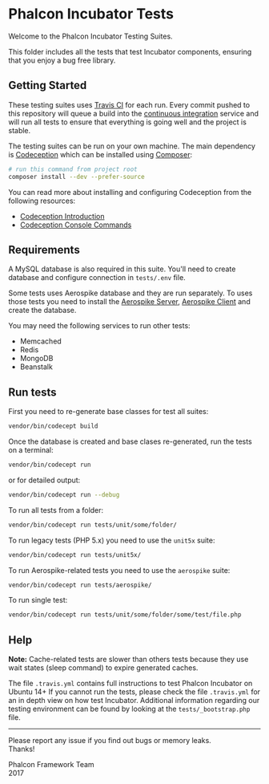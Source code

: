 # Phalcon Incubator Tests

Welcome to the Phalcon Incubator Testing Suites.

This folder includes all the tests that test Incubator components, ensuring that you enjoy a bug free library.

## Getting Started

These testing suites uses [Travis CI](https://travis-ci.org/phalcon/incubator) for each run. Every commit pushed to this repository will queue a build into the [continuous integration](https://en.wikipedia.org/wiki/Continuous_integration) service and will run all tests to ensure that everything is going well and the project is stable.

The testing suites can be run on your own machine. The main dependency is [Codeception](http://codeception.com/) which can be installed using [Composer](http://getcomposer.org/):

```bash
# run this command from project root
composer install --dev --prefer-source
```

You can read more about installing and configuring Codeception from the following resources:

* [Codeception Introduction](http://codeception.com/docs/01-Introduction)
* [Codeception Console Commands](http://codeception.com/docs/reference/Commands)

## Requirements

A MySQL database is also required in this suite. You'll need to create database and configure connection in `tests/.env` file.

Some tests uses Aerospike database and they are run separately. To uses those tests you need to install the [Aerospike Server](https://www.aerospike.com/download/server), [Aerospike Client](https://www.aerospike.com/download/client/php) and create the database.

You may need the following services to run other tests:

* Memcached
* Redis
* MongoDB
* Beanstalk

## Run tests

First you need to re-generate base classes for test all suites:

```bash
vendor/bin/codecept build
```

Once the database is created and base clases re-generated, run the tests on a terminal:

```bash
vendor/bin/codecept run
```

or for detailed output:

```bash
vendor/bin/codecept run --debug
```

To run all tests from a folder:

```bash
vendor/bin/codecept run tests/unit/some/folder/
```

To run legacy tests (PHP 5.x) you need to use the `unit5x` suite:

```bash
vendor/bin/codecept run tests/unit5x/
```

To run Aerospike-related tests you need to use the `aerospike` suite:

```bash
vendor/bin/codecept run tests/aerospike/
```

To run single test:

```bash
vendor/bin/codecept run tests/unit/some/folder/some/test/file.php
```

## Help

**Note:** Cache-related tests are slower than others tests because they use wait states (sleep command) to expire generated caches.

The file `.travis.yml` contains full instructions to test Phalcon Incubator on Ubuntu 14+
If you cannot run the tests, please check the file `.travis.yml` for an in depth view on how test Incubator.
Additional information regarding our testing environment can be found by looking at the `tests/_bootstrap.php` file.

<hr>
Please report any issue if you find out bugs or memory leaks.<br>Thanks!

Phalcon Framework Team<br>2017
